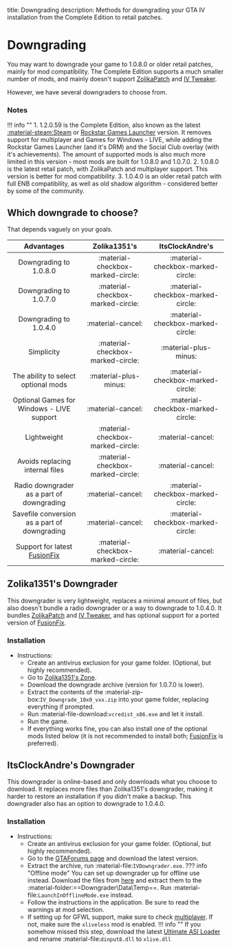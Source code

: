 title: Downgrading
description: Methods for downgrading your GTA IV installation from the Complete Edition to retail patches.

# Downgrading
You may want to downgrade your game to 1.0.8.0 or older retail patches, mainly for mod compatibility. The Complete Edition supports a much smaller number of mods, and mainly doesn't support [ZolikaPatch](Essential-Modding/ZolikaPatch) and [IV Tweaker](modloading.md/#iv-tweaker). 

However, we have several downgraders to choose from.

### Notes
!!! info ""
	1. 1.2.0.59 is the Complete Edition, also known as the latest [:material-steam:Steam](https://store.steampowered.com/app/12210/) or [Rockstar Games Launcher](https://store.rockstargames.com/game/buy-grand-theft-auto-iv) version. It removes support for multiplayer and Games for Windows - LIVE, while adding the Rockstar Games Launcher (and it's DRM) and the Social Club overlay (with it's achievements). The amount of supported mods is also much more limited in this version - most mods are built for 1.0.8.0 and 1.0.7.0.
	2. 1.0.8.0 is the latest retail patch, with ZolikaPatch and multiplayer support. This version is better for mod compatibility.
    3. 1.0.4.0 is an older retail patch with full ENB compatibility, as well as old shadow algorithm - considered better by some of the community.

## Which downgrade to choose?
That depends vaguely on your goals.

| Advantages | Zolika1351's | ItsClockAndre's |
| :--------: | :----------: | :-------------: |
| Downgrading to 1.0.8.0 | :material-checkbox-marked-circle: | :material-checkbox-marked-circle: |
| Downgrading to 1.0.7.0 | :material-checkbox-marked-circle: | :material-checkbox-marked-circle: |
| Downgrading to 1.0.4.0 | :material-cancel: | :material-checkbox-marked-circle: |
| Simplicity | :material-checkbox-marked-circle: | :material-plus-minus: |
| The ability to select optional mods | :material-plus-minus: | :material-checkbox-marked-circle: |
| Optional Games for Windows - LIVE support | :material-cancel: | :material-checkbox-marked-circle: |
| Lightweight | :material-checkbox-marked-circle: | :material-cancel: |
| Avoids replacing internal files | :material-checkbox-marked-circle: | :material-cancel: |
| Radio downgrader as a part of downgrading | :material-cancel: | :material-checkbox-marked-circle: |
| Savefile conversion as a part of downgrading | :material-cancel: | :material-checkbox-marked-circle: |
| Support for latest [FusionFix](Essential-Modding/FusionFix) | :material-checkbox-marked-circle: | :material-cancel: |

## Zolika1351's Downgrader
This downgrader is very lightweight, replaces a minimal amount of files, but also doesn't bundle a radio downgrader or a way to downgrade to 1.0.4.0. It bundles [ZolikaPatch](Essential-Modding/ZolikaPatch) and [IV Tweaker](modloading.md/#iv-tweaker), and has optional support for a ported version of [FusionFix](Essential-Modding/FusionFix).

### Installation
- Instructions:
    * Create an antivirus exclusion for your game folder. (Optional, but highly recommended).
    * Go to [Zolika1351's Zone](https://zolika1351.pages.dev/mods/ivpatch/downgrading).
    * Download the downgrade archive (version for 1.0.7.0 is lower).
    * Extract the contents of the :material-zip-box:`IV_Downgrade_10x0_vxx.zip` into your game folder, replacing everything if prompted.
    * Run :material-file-download:`vcredist_x86.exe` and let it install.
    * Run the game.
    * If everything works fine, you can also install one of the optional mods listed below (it is not recommended to install both; [FusionFix](Essential-Modding/FusionFix) is preferred).

## ItsClockAndre's Downgrader
This downgrader is online-based and only downloads what you choose to download. It replaces more files than Zolika1351's downgrader, making it harder to restore an installation if you didn't make a backup. This downgrader also has an option to downgrade to 1.0.4.0.

### Installation
- Instructions:
    * Create an antivirus exclusion for your game folder. (Optional, but highly recommended).
    * Go to the [GTAForums page](https://gtaforums.com/topic/976691-gta-iv-downgrader/) and download the latest version.
    * Extract the archive, run :material-file:`IVDowngrader.exe`.
    ??? info "Offline mode"
        You can set up downgrader up for offline use instead. Download the files from [here](https://mega.nz/folder/Fn0Q3LhY#_0t1VZQFuQX22lMxRZNB1A) and extract them to the :material-folder:==Downgrader\\Data\\Temp==. Run :material-file:`LaunchInOfflineMode.exe` instead.
    * Follow the instructions in the application. Be sure to read the warnings at mod selection.
    * If setting up for GFWL support, make sure to check [multiplayer](multiplayer.md). If not, make sure the `xliveless` mod is enabled.
    !!! info ""
        If you somehow missed this step, download the latest [Ultimate ASI Loader](https://github.com/ThirteenAG/Ultimate-ASI-Loader/releases) and rename :material-file:`dinput8.dll` to `xlive.dll`
